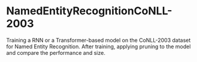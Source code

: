 # NamedEntityRecognitionCoNLL-2003
Training a RNN or a Transformer-based model on the CoNLL-2003 dataset for Named Entity Recognition.  After training, applying pruning to the model and compare the performance and size.
